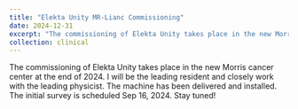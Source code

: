 ```yaml
---
title: "Elekta Unity MR-Lianc Commissioning"
date: 2024-12-31
excerpt: "The commissioning of Elekta Unity takes place in the new Morris cancer center at the end of 2024. I will be the leading resident and closely work with the leading physicist. The machine has been delivered and installed. The initial survey is scheduled Sep 16, 2024. Stay tuned!"
collection: clinical
--- 
```


The commissioning of Elekta Unity takes place in the new Morris cancer center at the end of 2024. I will be the leading resident and closely work with the leading physicist. The machine has been delivered and installed. The initial survey is scheduled Sep 16, 2024. Stay tuned!